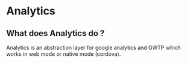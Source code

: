 # Analytics

## What does Analytics do ?

Analytics is an abstraction layer for google analytics and GWTP which works in web mode or native mode (cordova).


